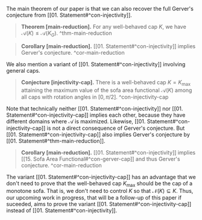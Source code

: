 The main theorem of our paper is that we can also recover the full Gerver's conjecture from [[01. Statement#^con-injectivity]].

> __Theorem [main-reduction].__ For any well-behaved cap $K$, we have $\mathcal{A}(K) \leq \mathcal{A}(K_G)$. ^thm-main-reduction

> __Corollary [main-reduction].__ [[01. Statement#^con-injectivity]] implies Gerver's conjecture. ^cor-main-reduction

We also mention a variant of [[01. Statement#^con-injectivity]] involving general caps.

> __Conjecture [injectivity-cap].__ There is a well-behaved cap $K = K_{\text{max}}$ attaining the maximum value of the sofa area functional $\mathcal{A}(K)$ among all caps with rotation angles in $[0, \pi/2]$. ^con-injectivity-cap

Note that technically neither [[01. Statement#^con-injectivity]] nor [[01. Statement#^con-injectivity-cap]] implies each other, because they have different domains where $\mathcal{A}$ is maximized. Likewise, [[01. Statement#^con-injectivity-cap]] is not a direct consequence of Gerver's conjecture. But [[01. Statement#^con-injectivity-cap]] also implies Gerver's conjecture by [[01. Statement#^thm-main-reduction]].

> __Corollary [main-reduction].__ [[01. Statement#^con-injectivity]] implies [[15. Sofa Area Functional#^con-gerver-cap]] and thus Gerver's conjecture. ^cor-main-reduction

The variant [[01. Statement#^con-injectivity-cap]] has an advantage that we don't need to prove that the well-behaved cap $K_{\text{max}}$ should be the cap of a monotone sofa. That is, we don't need to control $K$ so that $\mathcal{N}(K) \subseteq K$. Thus, our upcoming work in progress, that will be a follow-up of this paper if suceeded, aims to prove the variant [[01. Statement#^con-injectivity-cap]] instead of [[01. Statement#^con-injectivity]]. 